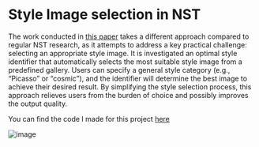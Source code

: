 # Style Image selection in NST
The work conducted in [this paper](https://github.com/ANDREAaNAPPI/An-Approach-to-Style-Image-Selection-in-Neural-Style-Transfer/blob/main/Optimal_style_image_selection_in_Neural_Style_Transfer.pdf) takes a different approach compared to regular NST research, as it attempts to address a key practical challenge: selecting an appropriate style image.
It is investigated an optimal style identifier that automatically selects the most suitable style image from a predefined gallery.
Users can specify a general style category (e.g., “Picasso” or “cosmic”), and the identifier will determine the best image to achieve their desired result. 
By simplifying the style selection process, this approach relieves users from the burden of choice and possibly improves the output quality.

You can find the code I made for this project [here](https://github.com/ANDREAaNAPPI/An-Approach-to-Style-Image-Selection-in-Neural-Style-Transfer/blob/main/Style_transfer.py)

![image]([https://github.com/ANDREAaNAPPI/An-Approach-to-Style-Image-Selection-in-Neural-Style-Transfer/blob/main/Presentation%20Poster.pdf](https://github.com/ANDREAaNAPPI/Werhouse-of-stuff/blob/main/Presentation%20Poster_page-0001.jpg))
